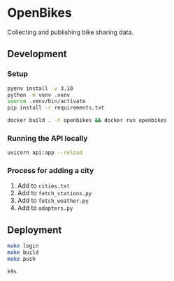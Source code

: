 # OpenBikes

Collecting and publishing bike sharing data.

## Development

### Setup

```sh
pyenv install -v 3.10
python -m venv .venv
source .venv/bin/activate
pip install -r requirements.txt
```

```sh
docker build . -t openbikes && docker run openbikes
```

### Running the API locally

```sh
uvicorn api:app --reload
```

### Process for adding a city

1. Add to `cities.txt`
2. Add to `fetch_stations.py`
3. Add to `fetch_weather.py`
4. Add to `adapters.py`

## Deployment

```sh
make login
make build
make push
```

```sh
k9s
```
